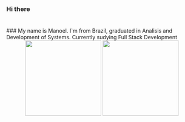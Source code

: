 ### Hi there
#
<div> 
  ### My name is Manoel. I`m from Brazil, graduated in Analisis and Development of Systems. Currently sudying Full Stack Development
</div>
<div style="display: inline_block" align="center">
  <a href="https://github.com/monteiromanoel"></a>
  <img height="200px" src="https://github-readme-stats.vercel.app/api?username=monteiromanoel&show_icons=true&theme=gruvbox"/>
  <img height="200px" src="https://github-readme-stats.vercel.app/api/top-langs/?username=monteiromanoel&layout=donut&theme=gruvbox"/>
  
  
</div>


